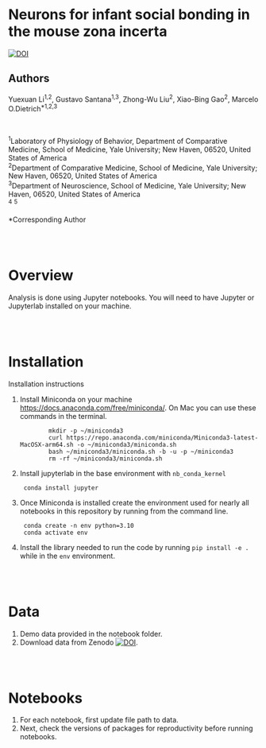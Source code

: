 # Neurons for infant social bonding in the mouse zona incerta

[![DOI](https://zenodo.org/badge/DOI/10.5281/zenodo.10962543.svg)](https://doi.org/10.5281/zenodo.10962543)

## Authors
Yuexuan Li<sup>1,2</sup>, Gustavo Santana<sup>1,3</sup>, Zhong-Wu Liu<sup>2</sup>, Xiao-Bing Gao<sup>2</sup>, Marcelo O.Dietrich<sup>*1,2,3</sup>

<br>

<sup>1</sup>Laboratory of Physiology of Behavior, Department of Comparative Medicine, School of Medicine, Yale University; New Haven, 06520, United States of America<br>
<sup>2</sup>Department of Comparative Medicine, School of Medicine, Yale University; New Haven, 06520, United States of America<br>
<sup>3</sup>Department of Neuroscience, School of Medicine, Yale University; New Haven, 06520, United States of America<br>
<sup>4</sup>
<sup>5</sup>


*Corresponding Author 

<br><br>

# Overview

Analysis is done using Jupyter notebooks. You will need to have Jupyter or Jupyterlab installed on your machine. 

<br><br>

# Installation

Installation instructions

1. Install Miniconda on your machine https://docs.anaconda.com/free/miniconda/. On Mac you can use these commands in the terminal.

               mkdir -p ~/miniconda3
               curl https://repo.anaconda.com/miniconda/Miniconda3-latest-MacOSX-arm64.sh -o ~/miniconda3/miniconda.sh
               bash ~/miniconda3/miniconda.sh -b -u -p ~/miniconda3
               rm -rf ~/miniconda3/miniconda.sh

3. Install jupyterlab in the base environment with `nb_conda_kernel`

		conda install jupyter
		
4. Once Miniconda is installed create the environment used for nearly all notebooks in this repository by running from the command line.

		conda create -n env python=3.10
		conda activate env
5. Install the library needed to run the code by running `pip install -e .` while in the `env` environment.


<br><br>

# Data

1. Demo data provided in the notebook folder.
2. Download data from Zenodo [![DOI](https://zenodo.org/badge/DOI/10.5281/zenodo.10962543.svg)](https://doi.org/10.5281/zenodo.10962543).

<br><br>

# Notebooks

1. For each notebook, first update file path to data.
2. Next, check the versions of packages for reproductivity before running notebooks.

<br><br><br>
